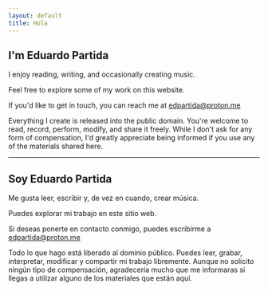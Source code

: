 ```yaml
---
layout: default
title: Hola
---
```



## I'm Eduardo Partida

I enjoy reading, writing, and occasionally creating music.

Feel free to explore some of my work on this website.

If you'd like to get in touch, you can reach me at edpartida@proton.me

Everything I create is released into the public domain. You're welcome to read, record, perform, modify, and share it freely. While I don't ask for any form of compensation, I'd greatly appreciate being informed if you use any of the materials shared here.

***

## Soy Eduardo Partida

Me gusta leer, escribir y, de vez en cuando, crear música.

Puedes explorar mi trabajo en este sitio web.

Si deseas ponerte en contacto conmigo, puedes escribirme a edpartida@proton.me

Todo lo que hago está liberado al dominio público. Puedes leer, grabar, interpretar, modificar y compartir mi trabajo libremente. Aunque no solicito ningún tipo de compensación, agradecería mucho que me informaras si llegas a utilizar alguno de los materiales que están aquí.

